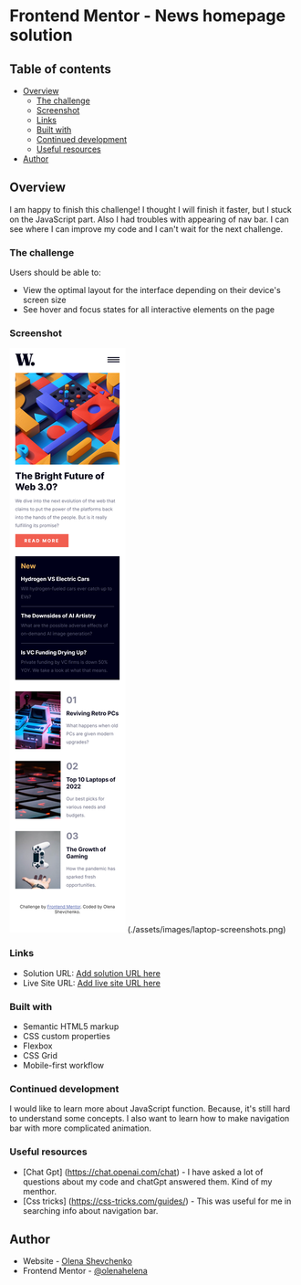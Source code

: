 # Frontend Mentor - News homepage solution

## Table of contents

- [Overview](#overview)
  - [The challenge](#the-challenge)
  - [Screenshot](#screenshot)
  - [Links](#links)
  - [Built with](#built-with)
  - [Continued development](#continued-development)
  - [Useful resources](#useful-resources)
- [Author](#author)

## Overview

I am happy to finish this challenge! I thought I will finish it faster, but I stuck on the JavaScript part. Also I had troubles with appearing of nav bar.
I can see where I can improve my code and I can't wait for the next challenge. 

### The challenge

Users should be able to:

- View the optimal layout for the interface depending on their device's screen size
- See hover and focus states for all interactive elements on the page

### Screenshot

![](./assets/images/mobile-screenshots.png) (./assets/images/laptop-screenshots.png)


### Links

- Solution URL: [Add solution URL here](https://your-solution-url.com)
- Live Site URL: [Add live site URL here](https://your-live-site-url.com)


### Built with

- Semantic HTML5 markup
- CSS custom properties
- Flexbox
- CSS Grid
- Mobile-first workflow


### Continued development

I would like to learn more about JavaScript function. Because, it's still hard to understand some concepts. I also want to learn how to make navigation bar with more complicated animation. 

### Useful resources

- [Chat Gpt] (https://chat.openai.com/chat) - I have asked a lot of questions about my code and chatGpt answered them. Kind of my menthor.
- [Css tricks] (https://css-tricks.com/guides/) - This was useful for me in searching info about navigation bar. 


## Author

- Website - [Olena Shevchenko](https://github.com/olenahelena)
- Frontend Mentor - [@olenahelena](https://www.frontendmentor.io/profile/olenahelena)